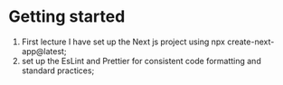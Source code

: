 # Getting started

1. First lecture I have set up the Next js project using npx create-next-app@latest;
2. set up the EsLint and Prettier for consistent code formatting and standard practices;
